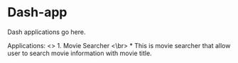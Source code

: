 # Dash-app
Dash applications go here.

Applications: <<n/>>
<space>1. Movie Searcher <\br>
<space><space> * This is movie searcher that allow user to search movie information with movie title. 
